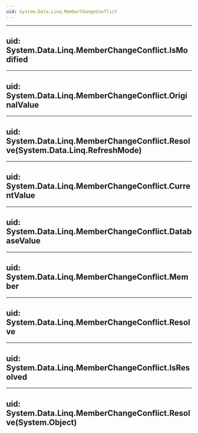 ```yaml
---
uid: System.Data.Linq.MemberChangeConflict
---
```


---
uid: System.Data.Linq.MemberChangeConflict.IsModified
---

---
uid: System.Data.Linq.MemberChangeConflict.OriginalValue
---

---
uid: System.Data.Linq.MemberChangeConflict.Resolve(System.Data.Linq.RefreshMode)
---

---
uid: System.Data.Linq.MemberChangeConflict.CurrentValue
---

---
uid: System.Data.Linq.MemberChangeConflict.DatabaseValue
---

---
uid: System.Data.Linq.MemberChangeConflict.Member
---

---
uid: System.Data.Linq.MemberChangeConflict.Resolve
---

---
uid: System.Data.Linq.MemberChangeConflict.IsResolved
---

---
uid: System.Data.Linq.MemberChangeConflict.Resolve(System.Object)
---
